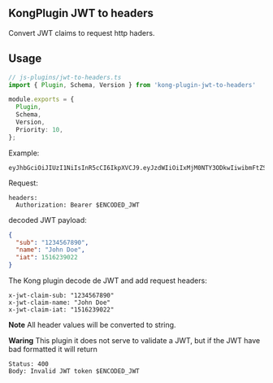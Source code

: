 ## KongPlugin JWT to headers

Convert JWT claims to request http haders.

## Usage

```typescript
// js-plugins/jwt-to-headers.ts
import { Plugin, Schema, Version } from 'kong-plugin-jwt-to-headers'

module.exports = {
  Plugin,
  Schema,
  Version,
  Priority: 10,
};
```

Example:

```
eyJhbGciOiJIUzI1NiIsInR5cCI6IkpXVCJ9.eyJzdWIiOiIxMjM0NTY3ODkwIiwibmFtZSI6IkpvaG4gRG9lIiwiaWF0IjoxNTE2MjM5MDIyfQ.SflKxwRJSMeKKF2QT4fwpMeJf36POk6yJV_adQssw5c
```

Request:
```
headers:
  Authorization: Bearer $ENCODED_JWT
```

decoded JWT payload:

```json
{
  "sub": "1234567890",
  "name": "John Doe",
  "iat": 1516239022
}
```

The Kong plugin decode de JWT and add request headers:
```
x-jwt-claim-sub: "1234567890"
x-jwt-claim-name: "John Doe"
x-jwt-claim-iat: "1516239022"
```

**Note** All header values will be converted to string.

**Waring**
This plugin it does not serve to validate a JWT, but if the JWT have bad formatted it will return
```
Status: 400
Body: Invalid JWT token $ENCODED_JWT
```
